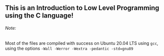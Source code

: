 ## This is an Introduction to Low Level Programming using the C language!
###### Note:
Most of the files are compiled with success on Ubuntu 20.04 LTS using `gcc`, using the options `-Wall -Werror -Wextra -pedantic -std=gnu89`
